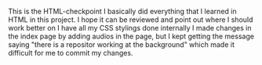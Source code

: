 This is the HTML-checkpoint
I basically did everything that I learned in HTML in this project.
I hope it can be reviewed and point out where I should work better on
I have all my CSS stylings done internally
I made changes in the index page by adding audios in the page, but I kept getting the message saying "there is a repositor working at the background" which made it difficult for me to commit my changes.
